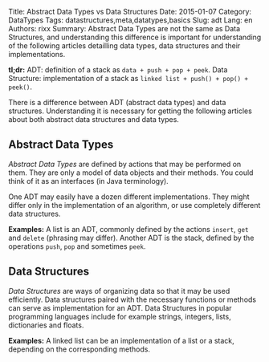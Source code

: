 Title: Abstract Data Types vs Data Structures
Date:   2015-01-07
Category: DataTypes
Tags: datastructures,meta,datatypes,basics
Slug: adt
Lang: en
Authors: rixx
Summary: Abstract Data Types are not the same as Data Structures, and understanding this difference is important for understanding of the following articles detailling data types, data structures and their implementations.

**tl;dr:** ADT: definition of a stack as `data + push + pop + peek`. Data Structure: implementation of a stack as `linked list + push() + pop() + peek()`.

There is a difference between ADT (abstract data types) and data structures. Understanding it is necessary for getting the following articles about both abstract data structures and data types.

## Abstract Data Types
*Abstract Data Types* are defined by actions that may be performed on them. They are only a model of data objects and their methods. You could think of it as an interfaces (in Java terminology). 

One ADT may easily have a dozen different implementations. They might differ only in the implementation of an algorithm, or use completely different data structures.

**Examples:** A list is an ADT, commonly defined by the actions `insert`, `get` and `delete` (phrasing may differ). Another ADT is the stack, defined by the operations `push`, `pop` and sometimes `peek`.

## Data Structures
*Data Structures* are ways of organizing data so that it may be used efficiently. Data structures paired with the necessary functions or methods can serve as implementation for an ADT. Data Structures in popular programming languages include for example strings, integers, lists, dictionaries and floats.

**Examples:** A linked list can be an implementation of a list or a stack, depending on the corresponding methods.


